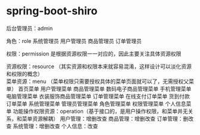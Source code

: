 # spring-boot-shiro

后台管理员：admin

角色：role
	系统管理员
	用户管理员
	商品管理员
	订单管理员

权限：permission
	是根据资源权限一一对应的，因此主要关注具体资源权限

资源权限：resource
	（其实资源和权限本来就容易混淆，这样设计可以淡化资源和权限的概念）	
	菜单资源：menu	（菜单权限只需要授权具体的菜单页面就可以了，无需授权父菜单）
		首页菜单
		用户管理菜单
		商品管理菜单
			数码电子商品管理菜单
				手机管理菜单
				电脑管理菜单
			衣装服饰商品管理菜单
		订单管理菜单
			在线支付订单菜单
			货到付款订单菜单
		系统管理菜单
			管理员管理菜单
			角色管理菜单
			权限管理菜单
		个人信息菜单
	功能操作权限资源：operation（基于接口的，是用户操作权限，和菜单并无关系，和菜单资源解耦）
		用户管理：增删改查
		商品管理：增删改查
		订单管理：删改查
		系统管理：增删改查
		个人信息：改查